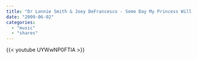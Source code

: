 ```yaml
---
title: "Dr Lonnie Smith & Joey DeFrancesco - Some Day My Princess Will Come"
date: "2009-06-02"
categories:
  - "music"
  - "shares"
---
```


{{< youtube UYWwNP0FTIA >}}
